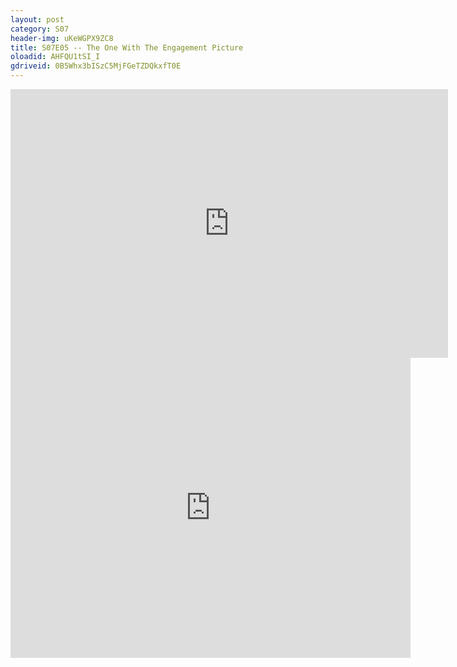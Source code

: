 ```yaml
---
layout: post 
category: S07 
header-img: uKeWGPX9ZC8 
title: S07E05 -- The One With The Engagement Picture 
oloadid: AHFQU1tSI_I 
gdriveid: 0B5Whx3bISzC5MjFGeTZDQkxfT0E 
--- 
```

<!--more--> 
<iframe src='https://openload.co/embed/AHFQU1tSI_I/' width='700' height='430' frameborder='0' scrolling='no' allowfullscreen='allowfullscreen'></iframe> 
<iframe src='https://drive.google.com/file/d/0B5Whx3bISzC5MjFGeTZDQkxfT0E/preview' width='640' height='480' frameborder='0' scrolling='no' allowfullscreen='allowfullscreen'></iframe> 